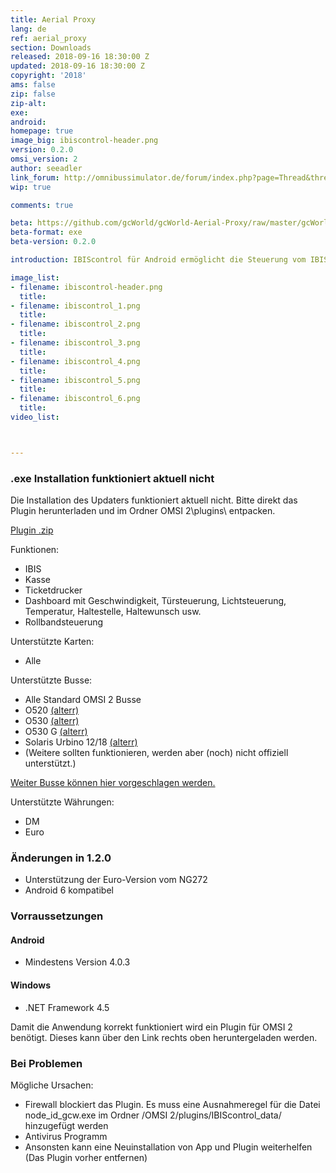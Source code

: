 ```yaml
---
title: Aerial Proxy
lang: de
ref: aerial_proxy
section: Downloads
released: 2018-09-16 18:30:00 Z
updated: 2018-09-16 18:30:00 Z
copyright: '2018'
ams: false
zip: false
zip-alt:
exe: 
android: 
homepage: true
image_big: ibiscontrol-header.png
version: 0.2.0
omsi_version: 2
author: seeadler
link_forum: http://omnibussimulator.de/forum/index.php?page=Thread&threadID=31324
wip: true

comments: true

beta: https://github.com/gcWorld/gcWorld-Aerial-Proxy/raw/master/gcWorld%20Aerial%20Proxy/publish/setup.exe
beta-format: exe
beta-version: 0.2.0

introduction: IBIScontrol für Android ermöglicht die Steuerung vom IBIS, der Kasse sowie dem Ticketdrucker in der Omnibussimulation OMSI 2 von Aerosoft mittels Smartphone oder Tablet.

image_list:
- filename: ibiscontrol-header.png
  title:
- filename: ibiscontrol_1.png
  title:
- filename: ibiscontrol_2.png
  title:
- filename: ibiscontrol_3.png
  title:
- filename: ibiscontrol_4.png
  title:
- filename: ibiscontrol_5.png
  title:
- filename: ibiscontrol_6.png
  title:
video_list:



---
```


<div class="bg bg-warning" markdown="block">

### .exe Installation funktioniert aktuell nicht
Die Installation des Updaters funktioniert aktuell nicht. Bitte direkt das Plugin herunterladen und im Ordner OMSI 2\plugins\ entpacken.

[Plugin .zip](https://github.com/gcWorld/gcMods-Website/raw/master/dl2/ibiscontrol/full-current.zip)

</div>

Funktionen:

- IBIS
- Kasse
- Ticketdrucker
- Dashboard mit Geschwindigkeit, Türsteuerung, Lichtsteuerung, Temperatur, Haltestelle, Haltewunsch usw.
- Rollbandsteuerung

Unterstützte Karten:

- Alle

Unterstützte Busse:

- Alle Standard OMSI 2 Busse
- O520 [(alterr)](http://www.omnibussimulator.de/forum/index.php?page=Thread&threadID=19798)
- O530 [(alterr)](http://www.omnibussimulator.de/forum/index.php?page=Thread&threadID=19798)
- O530 G [(alterr)](http://www.omnibussimulator.de/forum/index.php?page=Thread&threadID=19798)
- Solaris Urbino 12/18 [(alterr)](http://www.omnibussimulator.de/forum/index.php?page=Thread&threadID=28280)
- (Weitere sollten funktionieren, werden aber (noch) nicht offiziell unterstützt.)

[Weiter Busse können hier vorgeschlagen werden.](http://9cw.de/buswunsch)

Unterstützte Währungen:

- DM
- Euro

<div class="bg bg-success" markdown="block">

### Änderungen in 1.2.0
- Unterstützung der Euro-Version vom NG272
- Android 6 kompatibel

</div>

<div class="bg bg-danger" markdown="block">

### Vorraussetzungen

#### Android
- Mindestens Version 4.0.3

#### Windows
- .NET Framework 4.5

Damit die Anwendung korrekt funktioniert wird ein Plugin für OMSI 2 benötigt. Dieses kann über den Link rechts oben heruntergeladen werden.

### Bei Problemen
Mögliche Ursachen:

- Firewall blockiert das Plugin. Es muss eine Ausnahmeregel für die Datei node_id_gcw.exe im Ordner /OMSI 2/plugins/IBIScontrol_data/ hinzugefügt werden
- Antivirus Programm
- Ansonsten kann eine Neuinstallation von App und Plugin weiterhelfen (Das Plugin vorher entfernen)

</div>
